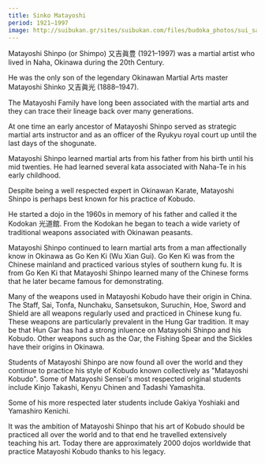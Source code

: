 ```yaml
---
title: Sinko Matayoshi
period: 1921–1997
image: http://suibukan.gr/sites/suibukan.com/files/budoka_photos/sui_sakugawa.jpg?1280633046
---
```


Matayoshi Shinpo (or Shimpo) 又吉眞豊 (1921–1997) was a martial artist who lived in Naha, Okinawa during the 20th Century.

He was the only son of the legendary Okinawan Martial Arts master Matayoshi Shinko 又吉眞光 (1888–1947).

The Matayoshi Family have long been associated with the martial arts and they can trace their lineage back over many generations.

At one time an early ancestor of Matayoshi Shinpo served as strategic martial arts instructor and as an officer of the Ryukyu royal court up until the last days of the shogunate.

Matayoshi Shinpo learned martial arts from his father from his birth until his mid twenties. He had learned several kata associated with Naha-Te in his early childhood.

Despite being a well respected expert in Okinawan Karate, Matayoshi Shinpo is perhaps best known for his practice of Kobudo.

He started a dojo in the 1960s in memory of his father and called it the Kodokan 光道館. From the Kodokan he began to teach a wide variety of traditional weapons associated with Okinawan peasants.

Matayoshi Shinpo continued to learn martial arts from a man affectionally know in Okinawa as Go Ken Ki (Wu Xian Gui). Go Ken Ki was from the Chinese mainland and practiced various styles of southern kung fu. It is from Go Ken Ki that Matayoshi Shinpo learned many of the Chinese forms that he later became famous for demonstrating.

Many of the weapons used in Matayoshi Kobudo have their origin in China. The Staff, Sai, Tonfa, Nunchaku, Sansetsukon, Suruchin, Hoe, Sword and Shield are all weapons regularly used and practiced in Chinese kung fu. These weapons are particularly prevalent in the Hung Gar tradition. It may be that Hun Gar has had a strong inluence on Mataysohi Shinpo and his Kobudo. Other weapons such as the Oar, the Fishing Spear and the Sickles have their origins in Okinawa.

Students of Matayoshi Shinpo are now found all over the world and they continue to practice his style of Kobudo known collectively as "Matayoshi Kobudo". Some of Matayoshi Sensei's most respected original students include Kinjo Takashi, Kenyu Chinen and Tadashi Yamashita.

Some of his more respected later students include Gakiya Yoshiaki and Yamashiro Kenichi.

It was the ambition of Matayoshi Shinpo that his art of Kobudo should be practiced all over the world and to that end he travelled extensively teaching his art. Today there are approximately 2000 dojos worldwide that practice Matayoshi Kobudo thanks to his legacy.